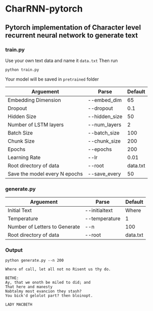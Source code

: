# CharRNN-pytorch

## Pytorch implementation of Character level recurrent neural network to generate text

### train.py 

Use your own text data and name it `data.txt`
Then run 
```
python train.py
```

Your model will be saved in `pretrained` folder

| Arguement | Parse | Default |
| ----------- | ----------- | ----------- |
| Embedding Dimension | --embed_dim | 65 |
| Dropout | --dropout | 0.1 |
| Hidden Size | --hidden_size | 50 |
| Number of LSTM layers | --num_layers | 2 |
| Batch Size | --batch_size | 100 |
| Chunk Size | --chunk_size | 200 |
| Epochs | --epochs | 200 |
| Learning Rate | --lr | 0.01 |
| Root directory of data | --root | data.txt |
| Save the model every N epochs | --save_every | 50 |

### generate.py 

| Arguement | Parse | Default |
| ----------- | ----------- | ----------- |
| Initial Text | --initialtext | Where |
| Temperature | --temperature | 1 |
| Number of Letters to Generate | --n | 100 |
| Root directory of data | --root | data.txt |


### Output

```
python generate.py --n 200

Where of call, let all not no Risent us thy do.

BETHE:
Ay, that we onoth be miled to did; and
That here and manesty
Nabtalmy most evancion they stash?
You bick'd gelolot part? then bloinopt.        

LADY MACBETH

```








